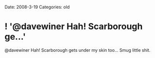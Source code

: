 Date: 2008-3-19
Categories: old

# ! '@davewiner Hah! Scarborough ge...'

@davewiner Hah! Scarborough gets under my skin too... Smug little shit.

